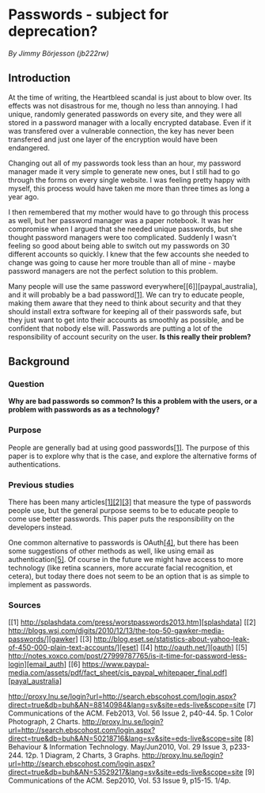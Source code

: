 # Passwords - subject for deprecation?

_By Jimmy Börjesson (jb222rw)_

## Introduction

At the time of writing, the Heartbleed scandal is just about to blow over. Its effects was not
disastrous for me, though no less than annoying. I had unique, randomly generated passwords on every
site, and they were all stored in a password manager with a locally encrypted database. Even if it
was transfered over a vulnerable connection, the key has never been transfered and just one layer of
the encryption would have been endangered.

Changing out all of my passwords took less than an hour, my password manager made it very simple to
generate new ones, but I still had to go through the forms on every single website. I was feeling
pretty happy with myself, this process would have taken me more than three times as long a year ago.

I then remembered that my mother would have to go through this process as well, but her password
manager was a paper notebook. It was her compromise when I argued that she needed unique passwords,
but she thought password managers were too complicated. Suddenly I wasn't feeling so good about
being able to switch out my passwords on 30 different accounts so quickly. I knew that the few
accounts she needed to change was going to cause her more trouble than all of mine - maybe password
managers are not the perfect solution to this problem.

Many people will use the same password everywhere[\[6\]][paypal_australia], and it will probably be a bad
password[\[1\]][splashdata]. We can try to educate people, making them aware that they need to
think about security and that they should install extra software for keeping all of their passwords
safe, but they just want to get into their accounts as smoothly as possible, and be confident that
nobody else will. Passwords are putting a lot of the responsibility of account security on the user.
**Is this really their problem?**

## Background

### Question

**Why are bad passwords so common? Is this a problem with the users, or a problem with passwords as
as a technology?**

### Purpose

People are generally bad at using good passwords[\[1\]][splashdata]. The purpose of this paper is to
explore why that is the case, and explore the alternative forms of authentications.

### Previous studies

There has been many articles[\[1\]][splashdata][\[2\]][gawker][\[3\]][eset] that measure the type of
passwords people use, but the general purpose seems to be to educate people to come use better
passwords. This paper puts the responsibility on the developers instead.

One common alternative to passwords is OAuth[\[4\]][oauth], but there has been some suggestions of
other methods as well, like using email as authentication[\[5\]][email_auth]. Of course in the
future we might have access to more technology (like retina scanners, more accurate facial
recognition, et cetera), but today there does not seem to be an option that is as simple to
implement as passwords.

### Sources

[splashdata]:      http://splashdata.com/press/worstpasswords2013.htm
[gawker]:          http://blogs.wsj.com/digits/2010/12/13/the-top-50-gawker-media-passwords/
[eset]:            http://blog.eset.se/statistics-about-yahoo-leak-of-450-000-plain-text-accounts/
[oauth]:           http://oauth.net/
[email_auth]:      http://notes.xoxco.com/post/27999787765/is-it-time-for-password-less-login
[payal_australia]: https://www.paypal-media.com/assets/pdf/fact_sheet/cis_paypal_whitepaper_final.pdf

[\[1\]        http://splashdata.com/press/worstpasswords2013.htm][splashdata]
[\[2\]        http://blogs.wsj.com/digits/2010/12/13/the-top-50-gawker-media-passwords/][gawker]
[\[3\]        http://blog.eset.se/statistics-about-yahoo-leak-of-450-000-plain-text-accounts/][eset]
[\[4\]        http://oauth.net/][oauth]
[\[5\]        http://notes.xoxco.com/post/27999787765/is-it-time-for-password-less-login][email_auth]
[\[6\]        https://www.paypal-media.com/assets/pdf/fact_sheet/cis_paypal_whitepaper_final.pdf][payal_australia]

<!-- TODO: FIX FORMATTING -->
http://proxy.lnu.se/login?url=http://search.ebscohost.com/login.aspx?direct=true&db=buh&AN=88140984&lang=sv&site=eds-live&scope=site
\[7\]         Communications of the ACM. Feb2013, Vol. 56 Issue 2, p40-44. 5p. 1 Color Photograph, 2 Charts.
http://proxy.lnu.se/login?url=http://search.ebscohost.com/login.aspx?direct=true&db=buh&AN=50218716&lang=sv&site=eds-live&scope=site
\[8\]         Behaviour & Information Technology. May/Jun2010, Vol. 29 Issue 3, p233-244. 12p. 1 Diagram, 2 Charts, 3 Graphs.
http://proxy.lnu.se/login?url=http://search.ebscohost.com/login.aspx?direct=true&db=buh&AN=53529217&lang=sv&site=eds-live&scope=site
\[9\]         Communications of the ACM. Sep2010, Vol. 53 Issue 9, p15-15. 1/4p.
